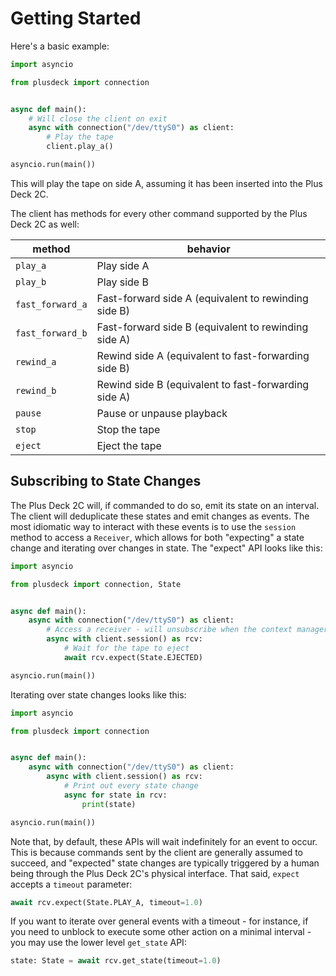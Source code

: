 # Getting Started

Here's a basic example:

```py
import asyncio

from plusdeck import connection


async def main():
    # Will close the client on exit
    async with connection("/dev/ttyS0") as client:
        # Play the tape
        client.play_a()

asyncio.run(main())
```

This will play the tape on side A, assuming it has been inserted into the Plus Deck 2C.

The client has methods for every other command supported by the Plus Deck 2C as well:

| method           | behavior                                             |
|------------------|------------------------------------------------------|
| `play_a`         | Play side A                                          |
| `play_b`         | Play side B                                          |
| `fast_forward_a` | Fast-forward side A (equivalent to rewinding side B) |
| `fast_forward_b` | Fast-forward side B (equivalent to rewinding side A) |
| `rewind_a`       | Rewind side A (equivalent to fast-forwarding side B) |
| `rewind_b`       | Rewind side B (equivalent to fast-forwarding side A) |
| `pause`          | Pause or unpause playback                            |
| `stop`           | Stop the tape                                        |
| `eject`          | Eject the tape                                       |

## Subscribing to State Changes

The Plus Deck 2C will, if commanded to do so, emit its state on an interval. The client will deduplicate these states and emit changes as events. The most idiomatic way to interact with these events is to use the `session` method to access a `Receiver`, which allows for both "expecting" a state change and iterating over changes in state. The "expect" API looks like this:

```py
import asyncio

from plusdeck import connection, State


async def main():
    async with connection("/dev/ttyS0") as client:
        # Access a receiver - will unsubscribe when the context manager exits
        async with client.session() as rcv:
            # Wait for the tape to eject
            await rcv.expect(State.EJECTED)

asyncio.run(main())
```

Iterating over state changes looks like this:

```py
import asyncio

from plusdeck import connection


async def main():
    async with connection("/dev/ttyS0") as client:
        async with client.session() as rcv:
            # Print out every state change
            async for state in rcv:
                print(state)

asyncio.run(main())
```

Note that, by default, these APIs will wait indefinitely for an event to occur. This is because commands sent by the client are generally assumed to succeed, and "expected" state changes are typically triggered by a human being through the Plus Deck 2C's physical interface. That said, `expect` accepts a `timeout` parameter:

```py
await rcv.expect(State.PLAY_A, timeout=1.0)
```

If you want to iterate over general events with a timeout - for instance, if you need to unblock to execute some other action on a minimal interval - you may use the lower level `get_state` API:

```py
state: State = await rcv.get_state(timeout=1.0)
```
